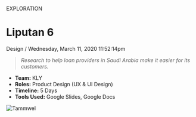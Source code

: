 <p class="type">EXPLORATION</p>

# Liputan 6

<p class="meta">Design  /  Wednesday, March 11, 2020 11:52:14pm</p>

> *Research to help loan providers in Saudi Arabia make it easier for its customers.*

* **Team:** KLY
* **Roles:** Product Design (UX & UI Design)
* **Timeline:** 5 Days
* **Tools Used:** Google Slides, Google Docs

![Tammwel](../assets/images/works/details/245-liputan-6/liputan-6.jpg)
